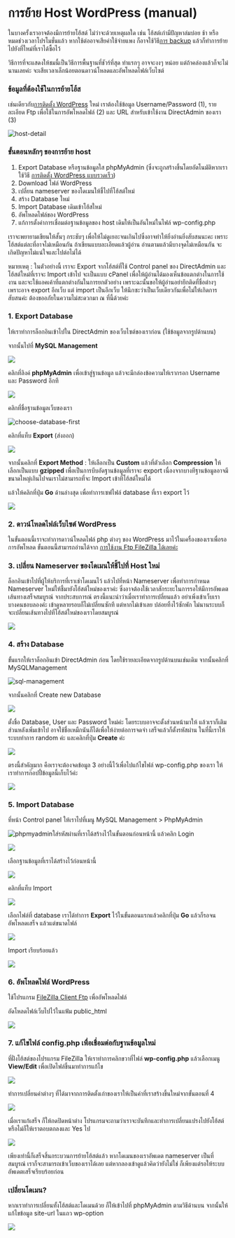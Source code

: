 # การย้าย Host WordPress \(manual\)

ในบางครั้งเราอาจต้องมีการย้ายโฮ้สต์ ไม่ว่าจะด้วยเหตุผลใด เช่น โฮ้สต์เก่ามีปัญหาล่มบ่อย ช้า หรือหมดช่วงเวลาโปรโมชั่นแล้ว หากใช้ต่ออาจเสียค่าใช้จ่ายแพง ก็อาจใช้วิธี[การ backup](https://www.wpthaiuser.com/%e0%b8%81%e0%b8%b2%e0%b8%a3%e0%b8%a2%e0%b9%89%e0%b8%b2%e0%b8%a2%e0%b9%82%e0%b8%ae%e0%b9%89%e0%b8%aa-site-backup/) แล้วก็ทำการย้ายไปยังที่ใหม่ที่เราได้ซื้อไว้

วิธีการที่จะแสดงให้ชมนี้เป็นวิธีการพื้นฐานที่ชัวร์ที่สุด ทำแรกๆ อาจจะงงๆ หน่อย แต่ถ้าคล่องแล้วก็จะไม่นานเลยค่ะ จะเสียเวลาเล็กน้อยตอนดาวน์โหลดและอัพโหลดไฟล์เว็บไซต์

### **ข้อมูลที่ต้องใช้ในการย้ายโฮ้ส** 

เช่นเดียวกับ[การติดตั้ง WordPress](https://www.wpthaiuser.com/%e0%b8%84%e0%b8%b9%e0%b9%88%e0%b8%a1%e0%b8%b7%e0%b8%ad%e0%b8%81%e0%b8%b2%e0%b8%a3%e0%b8%95%e0%b8%b4%e0%b8%94%e0%b8%95%e0%b8%b1%e0%b9%89%e0%b8%87-wordpress-manual/) ใหม่ เราต้องใช้ข้อมูล Username/Password \(1\), รายละเอียด Ftp เพื่อใช้ในการอัพโหลดไฟล์ \(2\) และ URL สำหรับเข้าใช้งาน DirectAdmin ของเรา \(3\)

![host-detail](https://www.wpthaiuser.com/wp-content/uploads/2014/12/host-detail.png)

### ขั้นตอนหลักๆ ของการย้าย host

1. Export Database หรือฐานข้อมูลใส phpMyAdmin \(ซึ่งจะถูกสร้างขึ้นโดยอัตโนมัติหากเราใช้วิธี [การติดตั้ง WordPress แบบรวดเร็ว](https://www.wpthaiuser.com/lnw-installer-%e0%b8%81%e0%b8%b2%e0%b8%a3%e0%b8%95%e0%b8%b4%e0%b8%94%e0%b8%95%e0%b8%b1%e0%b9%89%e0%b8%87-wordpress-%e0%b9%83%e0%b8%99-3-%e0%b8%99%e0%b8%b2%e0%b8%97%e0%b8%b5/)\)
2. Download ไฟล์ WordPress
3. เปลี่ยน nameserver ของโดเมนให้ชี้ไปที่โฮ้สต์ใหม่
4. สร้าง Database ใหม่
5. Import Database เดิมเข้าโฮ้สใหม่
6. อัพโหลดไฟล์ของ WordPress
7. แก้การตั้งค่าการเชื่อมต่อฐานข้อมูลของ host เดิมให้เป็นอันใหม่ในไฟล์ wp-config.php

เราจะพยายามเขียนให้สั้นๆ กระชับๆ เพื่อให้ไม่ดูเยอะจนเกินไปซึ่งอาจทำให้ยิ่งอ่านยิ่งสับสนนะคะ เพราะโฮ้สต์แต่ละที่อาจไม่เหมือนกัน ถ้าเขียนแบบละเอียดแล้วผู้อ่าน อ่านตามแล้วมีบางจุดไม่เหมือนกัน จะเกิดปัญหาไม่แน่ใจและไปต่อไม่ได้

หมายเหตุ : ในตัวอย่างนี้ เราจะ Export จากโฮ้สต์ที่ใช้ Control panel ของ DirectAdmin และโฮ้สต์ใหม่ที่เราจะ Import เข้าไป จะเป็นแบบ cPanel เพื่อให้ผู้อ่านได้มองเห็นข้อแตกต่างในการใช้งาน และจะใช้แอคเค้าที่แตกต่างกันในการยกตัวอย่าง เพราะฉะนั้นขอให้ผู้อ่านอย่ายึกติดที่ชื่อต่างๆ เพราะอาจ export อีกเว็บ แต่ import เป็นอีกเว็บ ให้นึกซะว่าเป็นเว็บเดียวกันเพื่อไม่ให้เกิดการสับสนค่ะ ต้องขออภัยในความไม่สะดวกมา ณ ที่นี้ด้วยค่ะ

### 1. Export Database

ให้เราทำการล็อกอินเข้าไปใน DirectAdmin ของเว็บไซต์ของเราก่อน \(ใช้ข้อมูลจากรูปด้านบน\)

จากนั้นไปที่ **MySQL Management**

![](https://www.wpthaiuser.com/wp-content/uploads/2014/12/sql-management.png)

คลิกที่ลิงค์ **phpMyAdmin** เพื่อเข้าสู่ฐานข้อมูล แล้วจะมีกล่องข้อความให้เรากรอก Username และ Password อีกที

![](https://www.wpthaiuser.com/wp-content/uploads/2014/12/phpmyadmin.png)

คลิกที่ชื่อฐานข้อมูลเว็บของเรา

![choose-database-first](https://www.wpthaiuser.com/wp-content/uploads/2014/12/choose-database-first.png)

คลิกที่แท็บ **Export** \(ส่งออก\)

![](https://www.wpthaiuser.com/wp-content/uploads/2014/12/export-database-wordpress.png)

จากนั้นคลิกที่ **Export Method** : ให้เลือกเป็น **Custom** แล้วที่ตัวเลือก **Compression** ให้เลือกเป็นแบบ **gzipped** เพื่อเป็นการบีบอัดฐานข้อมูลที่เราจะ export เนื่องจากบางทีฐานข้อมูลอาจมีขนาดใหญ่เกินไปจนเราไม่สามารถที่จะ Import เข้าที่โฮ้สต์ใหม่ได้

แล้วให้คลิกที่ปุ่ม **Go** ด้านล่างสุด เพื่อทำการเซฟไฟล์ database ที่เรา export ไว้

![](https://www.wpthaiuser.com/wp-content/uploads/2014/12/export-custom-gzipped.png)

### 2. ดาวน์โหลดไฟล์เว็บไซต์ WordPress

ในขั้นตอนนี้เราจะทำการดาวน์โหลดไฟล์ php ต่างๆ ของ WordPress มาไว้ในเครื่องของเราเพื่อรอการอัพโหลด ขั้นตอนนี้สามารถอ่านได้จาก [การใช้งาน Ftp FileZilla ได้เลยค่ะ ](https://www.wpthaiuser.com/%e0%b8%81%e0%b8%b2%e0%b8%a3%e0%b9%83%e0%b8%8a%e0%b9%89%e0%b8%87%e0%b8%b2%e0%b8%99-filezilla/)

### 3. เปลี่ยน Nameserver ของโดเมนให้ชี้ไปที่ Host ใหม่

ล็อกอินเข้าไปที่ผู้ให้บริการที่เราเช่าโดเมนไว้ แล้วไปที่หน้า Nameserver เพื่อทำการกำหนด Nameserver ใหม่ให้ชี้มายังโฮ้สต์ใหม่ของเราค่ะ ซึ่งอาจต้องใช้เวลาสักระยะในการรอให้มีการอัพเดตเส้นทางเสร็จสมบูรณ์ จากประสบการณ์ ตรงนี้แนะนำว่าเมื่อเราทำการเปลี่ยนแล้ว อย่าเพิ่งเข้าเว็บเรา บางคนชอบลองค่ะ เข้าดูหลายรอบก็ไม่เปลี่ยนซักที แต่หากไม่เข้าเลย ปล่อยทิ้งไว้ซักพัก ไม่นานระบบก็จะเปลี่ยนเส้นทางไปที่โฮ้สต์ใหม่ของเราโดยสมบูรณ์

![](https://www.wpthaiuser.com/wp-content/uploads/2014/12/name-com-nameserver-1.png)

### 4. สร้าง Database

ขั้นแรกให้เราล็อกอินเข้า DirectAdmin ก่อน โดยใช้รายละเอียดจากรูปด้านบนเช่นเดิม จากนั้นคลิกที่ MySQLManagement

![sql-management](https://www.wpthaiuser.com/wp-content/uploads/2014/12/sql-management.png)

จากนั้นคลิกที่ Create new Database

![](https://www.wpthaiuser.com/wp-content/uploads/2014/12/create-database.png)

ตั้งชื่อ Database, User และ Password ใหม่ค่ะ โดยระบบอาจจะตั้งส่วนหน้ามาให้ แล้วเราก็เติมส่วนหลังเพิ่มเข้าไป อาจใช้ชื่อเหมืกนันก็ได้เพื่อให้ง่ายต่อการจดจำ เสร็จแล้วก็ตั้งรหัสผ่าน ในที่นี้เราให้ระบบทำการ random ค่ะ และคลิกที่ปุ่ม **Create** ค่ะ

![](https://www.wpthaiuser.com/wp-content/uploads/2014/12/make-datebase-user-1.png)

ตรงนี้สำคัญมาก คือเราจะต้องจดข้อมูล 3 อย่างนี้ไว้เพื่อไปแก้ไขไฟล์ wp-config.php ของเรา ให้เราทำการก๊อปปี้ข้อมูลนี้เก็บไว้ค่ะ

![](https://www.wpthaiuser.com/wp-content/uploads/2014/12/copy-database-detali-1.png)

### 5.  Import Database

ที่หน้า Control panel ให้เราไปที่เมนู MySQL Management &gt; PhpMyAdmin

![phpmyadmin](https://www.wpthaiuser.com/wp-content/uploads/2014/12/phpmyadmin.png)ใส่รหัสผ่านที่เราได้สร้างไว้ในขั้นตอนก่อนหน้านี้ แล้วคลิก Login

![](https://www.wpthaiuser.com/wp-content/uploads/2014/12/login-phpmyadmin-1.png)

เลือกฐานข้อมูลที่เราได้สร้างไว้ก่อนหน้านี้

![](https://www.wpthaiuser.com/wp-content/uploads/2014/12/choose-database-1.png)

คลิกที่แท็บ Import

![](https://www.wpthaiuser.com/wp-content/uploads/2014/12/import-tab-1.png)

เลือกไฟล์ที่ database เราได้ทำการ **Export** ไว้ในขั้นตอนแรกแล้วคลิกที่ปุ่ม **Go** แล้วก็รอจนอัพโหลดเสร็จ แล้วแต่ขนาดไฟล์

![](https://www.wpthaiuser.com/wp-content/uploads/2014/12/import-database-1.png)

Import เรียบร้อยแล้ว

![](https://www.wpthaiuser.com/wp-content/uploads/2014/12/sucessful-import-database-1.png)

### 6. อัพโหลดไฟล์ WordPress

ใช้โปรแกรม [FileZilla Client Ftp](https://www.wpthaiuser.com/%e0%b8%81%e0%b8%b2%e0%b8%a3%e0%b9%83%e0%b8%8a%e0%b9%89%e0%b8%87%e0%b8%b2%e0%b8%99-filezilla/) เพื่ออัพโหลดไฟล์

อัดโหลดไฟล์เว็บไปไว้ในแฟ้ม public\_html

![](https://www.wpthaiuser.com/wp-content/uploads/2014/12/drag-wordpress-ftp.png)

### 7.  แก้ไขไฟล์ config.php เพื่อเชื่อมต่อกับฐานข้อมูลใหม่

ที่ฝั่งโฮ้สต์ของโปรแกรม FileZilla ให้เราทำการคลิกขวาที่ไฟล์ **wp-config.php** แล้วเลือกเมนู **View/Edit** เพื่อเปิดไฟล์ขึ้นมาทำการแก้ไข

![](https://www.wpthaiuser.com/wp-content/uploads/2014/12/edit-config1.png)

ทำการเปลี่ยนค่าต่างๆ ที่ได้มาจากการติดตั้งเก่าของเราให้เป็นค่าที่เราสร้างขึ้นใหม่จากขั้นตอนที่ 4

![](https://www.wpthaiuser.com/wp-content/uploads/2014/12/connect-database.png)

เมื่อเราแก้เสร็จ ก็ให้กดปิดหน้าต่าง โปรแกรมจะถามว่าเราจะบันทึกและทำการเปลี่ยนแปรงไปยังโฮ้สต์หรือไม่ก็ให้เราตอบตกลงและ Yes ไป

![](https://www.wpthaiuser.com/wp-content/uploads/2014/12/config-edit-php.png)

เพียงเท่านี้ก็เสร็จสิ้นกระบวนการย้ายโฮ้สต์แล้ว หากโดเมนของเราอัพเดต nameserver เป็นที่สมบูรณ์ เราก็จะสามารถเข้าเว็บของเราได้เลย แต่หากลองเข้าดูแล้วคิดว่ายังไม่ใช่ ก็เพียงแต่รอให้ระบบอัพเดตเสร็จเรียบร้อยก่อน

### เปลี่ยนโดเมน?

หากเราทำการเปลี่ยนทั้งโฮ้สต์และโดเมนด้วย ก็ให้เข้าไปที่ phpMyAdmin ตามวิธีด้านบน จากนั้นให้แก้ไขข้อมูล site-url ในแถว wp-option

![](https://www.wpthaiuser.com/wp-content/uploads/2014/12/site-url.png)

